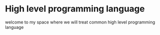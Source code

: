 # High level programming language 
welcome to my space where we will treat common high level programming language
